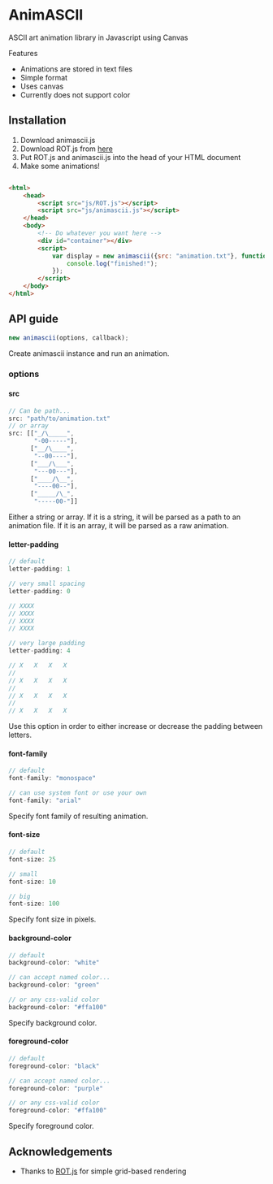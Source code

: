 # AnimASCII


ASCII art animation library in Javascript using Canvas

Features

 * Animations are stored in text files
 * Simple format
 * Uses canvas
 * Currently does not support color

## Installation

1. Download animascii.js
2. Download ROT.js from [here](https://github.com/ondras/rot.js/)
2. Put ROT.js and animascii.js into the head of your HTML document
3. Make some animations!

```html

<html>
	<head>
    	<script src="js/ROT.js"></script>
        <script src="js/animascii.js"></script>
	</head>
	<body>
    	<!-- Do whatever you want here -->
        <div id="container"></div>
        <script>
        	var display = new animascii({src: "animation.txt"}, function() {
            	console.log("finished!");
            });
        </script>
	</body>
</html>

```

## API guide

```javascript
new animascii(options, callback);
```
Create animascii instance and run an animation.

### options

#### src

```javascript
// Can be path...
src: "path/to/animation.txt"
// or array
src: [["_/\_____",
	   "-00-----"],
      ["__/\____",
       "--00----"], 
      ["___/\___",
       "---00---"],
      ["____/\__",
       "----00--"],
      ["_____/\_",
       "-----00-"]]
```
Either a string or array. If it is a string, it will be parsed as a path to an animation file. If it is an array, it will be parsed as a raw animation.

#### letter-padding

```javascript
// default
letter-padding: 1

// very small spacing
letter-padding: 0

// XXXX
// XXXX
// XXXX
// XXXX

// very large padding
letter-padding: 4

// X   X   X   X
//
// X   X   X   X
//
// X   X   X   X
//
// X   X   X   X
```
Use this option in order to either increase or decrease the padding between letters.

#### font-family

```javascript
// default
font-family: "monospace"

// can use system font or use your own
font-family: "arial"
```
Specify font family of resulting animation.

#### font-size

```javascript
// default
font-size: 25

// small
font-size: 10

// big
font-size: 100
```
Specify font size in pixels.

#### background-color

```javascript
// default
background-color: "white"

// can accept named color...
background-color: "green"

// or any css-valid color
background-color: "#ffa100"
```
Specify background color.

#### foreground-color

```javascript
// default
foreground-color: "black"

// can accept named color...
foreground-color: "purple"

// or any css-valid color
foreground-color: "#ffa100"
```
Specify foreground color.

## Acknowledgements

 * Thanks to [ROT.js](https://github.com/ondras/rot.js/) for simple grid-based rendering
